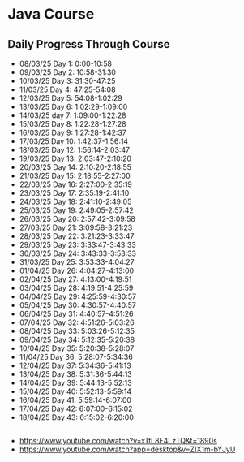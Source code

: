 # Java Course
## Daily Progress Through Course

* 08/03/25 Day 1: 0:00-10:58
* 09/03/25 Day 2: 10:58-31:30
* 10/03/25 Day 3: 31:30-47:25
* 11/03/25 Day 4: 47:25-54:08
* 12/03/25 Day 5: 54:08-1:02:29
* 13/03/25 Day 6: 1:02:29-1:09:00
* 14/03/25 day 7: 1:09:00-1:22:28
* 15/03/25 Day 8: 1:22:28-1:27:28
* 16/03/25 Day 9: 1:27:28-1:42:37
* 17/03/25 Day 10: 1:42:37-1:56:14
* 18/03/25 Day 12: 1:56:14-2:03:47
* 19/03/25 Day 13: 2:03:47-2:10:20
* 20/03/25 Day 14: 2:10:20-2:18:55
* 21/03/25 Day 15: 2:18:55-2:27:00
* 22/03/25 Day 16: 2:27:00-2:35:19
* 23/03/25 Day 17: 2:35:19-2:41:10
* 24/03/25 Day 18: 2:41:10-2:49:05
* 25/03/25 Day 19: 2:49:05-2:57:42
* 26/03/25 Day 20: 2:57:42-3:09:58
* 27/03/25 Day 21: 3:09:58-3:21:23
* 28/03/25 Day 22: 3:21:23-3:33:47
* 29/03/25 Day 23: 3:33:47-3:43:33 
* 30/03/25 Day 24: 3:43:33-3:53:33
* 31/03/25 Day 25: 3:53:33-4:04:27
* 01/04/25 Day 26: 4:04:27-4:13:00
* 02/04/25 Day 27: 4:13:00-4:19:51
* 03/04/25 Day 28: 4:19:51-4:25:59
* 04/04/25 Day 29: 4:25:59-4:30:57
* 05/04/25 Day 30: 4:30:57-4:40:57
* 06/04/25 Day 31: 4:40:57-4:51:26
* 07/04/25 Day 32: 4:51:26-5:03:26
* 08/04/25 Day 33: 5:03:26-5:12:35
* 09/04/25 Day 34: 5:12:35-5:20:38
* 10/04/25 Day 35: 5:20:38-5:28:07
* 11/04/25 Day 36: 5:28:07-5:34:36
* 12/04/25 Day 37: 5:34:36-5:41:13
* 13/04/25 Day 38: 5:31:36-5:44:13
* 14/04/25 Day 39: 5:44:13-5:52:13
* 15/04/25 Day 40: 5:52:13-5:59:14
* 16/04/25 Day 41: 5:59:14-6:07:00
* 17/04/25 Day 42: 6:07:00-6:15:02
* 18/04/25 Day 43: 6:15:02-6:20:00

##
* https://www.youtube.com/watch?v=xTtL8E4LzTQ&t=1890s
* https://www.youtube.com/watch?app=desktop&v=ZIX1m-bYJyU
